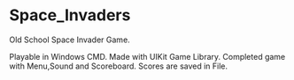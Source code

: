 # Space_Invaders
 Old School Space Invader Game.
 
 Playable in Windows CMD.
 Made with UIKit Game Library.
 Completed game with Menu,Sound and Scoreboard.
 Scores are saved in File.
